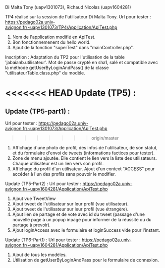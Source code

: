 Di Malta Tony (uapv1301073), Richaud Nicolas (uapv1604281)

TP4 réalisé sur la session de l'utilisateur Di Malta Tony.
Url pour tester : https://pedago02a.univ-avignon.fr/~uapv1301073/TP4/Application/ApiTest.php

1. Nom de l'application modifié en ApiTest.
2. Bon fonctionnemenent du hello world.
3. Ajout de la fonction "superTest" dans "mainController.php".

Inscription :
Adaptation du TP2 pour l'utilisation de la table 'jabaianb.utilisateur'.
Mot de passe crypté en sha1, salé et compatible avec la méthode getUserByLoginAndPass() de la classe "utilisateurTable.class.php" du modèle.

<<<<<<< HEAD
Update (TP5) :
=======
Update (TP5-part1) :
--------------------
Url pour tester : https://pedago02a.univ-avignon.fr/~uapv1301073/Application/ApiTest.php

>>>>>>> origin/master
1. Affichage d'une photo de profil, des infos de l'utilisateur, de son statut, et du formulaire d'envoi de tweets (informations factices pour tester).
2. Zone de menu ajoutée. Elle contient le lien vers la liste des utilisateurs. Chaque utilisateur est un lien vers son profil.
3. Affichage du profil d'un utilisateur. Ajout d'un context "ACCESS" pour accéder à l'un des profils sans pouvoir le modifier.


Update (TP5-Part2) :
Url pour tester : https://pedago02a.univ-avignon.fr/~uapv1604281/Application/ApiTest.php

1. Ajout vue TweetView
2. Ajout tweet de l'utilisateur sur leur profil (vue utilisateur).
3. Ajout tweet de l'utilisateur sur leur profil (vue étrangère).
4. Ajout lien de partage et de vote avec id du tweet (passage d'une nouvelle page à un popup inpage pour informer de la réussite ou du partage à prevoir).
5. Ajout loginAccess avec le formulaire et loginSuccess vide pour l'instant.

Update (TP6-Part1) :
Url pour tester : https://pedago02a.univ-avignon.fr/~uapv1604281/Application/ApiTest.php

1. Ajout de tous les modèles.
2. Utilisation de getUserByLoginAndPass pour le formulaire de connexion.